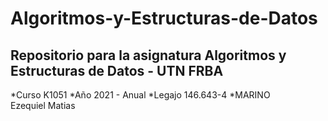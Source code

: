 # Algoritmos-y-Estructuras-de-Datos
## Repositorio para la asignatura Algoritmos y Estructuras de Datos - UTN FRBA

*Curso   K1051
*Año     2021 - Anual
*Legajo  146.643-4
*MARINO  
Ezequiel Matias

